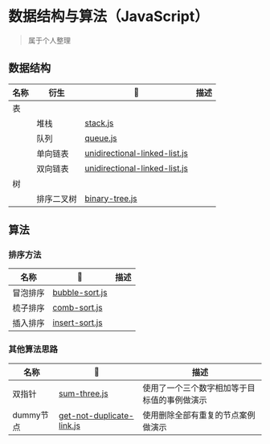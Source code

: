 # 数据结构与算法（JavaScript）
> 属于个人整理

## 数据结构

|名称|衍生|🔗|描述|
|--|--|--|--|
|表||||
||堆栈|[stack.js](./data-structure/stack.js)||
||队列|[queue.js](./data-structure/queue.js)||
||单向链表|[unidirectional-linked-list.js](./data-structure/unidirectional-linked-list.js)||
||双向链表|[unidirectional-linked-list.js](./data-structure/bilateral-linked-list.js)||
|树||||
||排序二叉树|[binary-tree.js](./data-structure/binary-tree.js)||

## 算法
### 排序方法
|名称|🔗|描述|
|--|--|--|
|冒泡排序|[bubble-sort.js](./algorithm/sort/bubble-sort.js)||
|梳子排序|[comb-sort.js](./algorithm/sort/comb-sort.js)||
|插入排序|[insert-sort.js](./algorithm/sort/insert-sort.js)||

### 其他算法思路
|名称|🔗|描述|
|--|--|--|
|双指针|[sum-three.js](./algorithm/sum-three.js)|使用了一个三个数字相加等于目标值的事例做演示|
|dummy节点|[get-not-duplicate-link.js](./algorithm/get-not-duplicate-link.js)|使用删除全部有重复的节点案例做演示|

